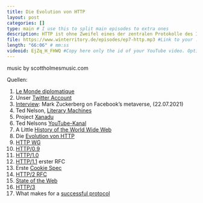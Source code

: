 ```yaml
---
title: Die Evolution von HTTP
layout: post
categories: []
type: main # I use this to split main episodes to extra ones
description: HTTP ist ohne Zweifel eines der zentralen Protokolle des Internets. Vor 30 Jahren wurde die erste Version (0.9) veröffentlicht. In diesem Jahr wird aller Voraussicht nach HTTP/3 offiziell verabschiedet. Zeit, sich die Evolution von HTTP genauer anzuschauen.
file: https://www.winterritory.de/episodes/ep7-http.mp3 #Link to your .mp3 file
length: "66:06" # mm:ss
videoid: EjZq_H_FHWQ #Copy here only the id of your YouTube video. Optional 
---
```

music by scottholmesmusic.com

Quellen:

1. [Le Monde diplomatique](https://monde-diplomatique.de/zeitung)
2. Unser [Twitter Account](https://twitter.com/NeulichInternet) 
3. [Interview](https://www.theverge.com/22588022/mark-zuckerberg-facebook-ceo-metaverse-interview): Mark Zuckerberg on Facebook’s metaverse, (22.07.2021)
4. Ted Nelson, [Literary Machines](https://www.amazon.com/Literary-Machines-Theodor-Holm-Nelson/dp/0893470554) 
5. Project [Xanadu](https://xanadu.com/)
6. Ted Nelsons [YouTube-Kanal](https://www.youtube.com/user/TheTedNelson) 
7. A Little [History of the World Wide Web](https://www.w3.org/History.html)
8. Die [Evolution von HTTP](https://developer.mozilla.org/en-US/docs/Web/HTTP/Basics_of_HTTP/Evolution_of_HTTP)
9. [HTTP WG](https://httpwg.org/) 
10. [HTTP/0.9](https://www.w3.org/Protocols/HTTP/AsImplemented.html)
11. [HTTP/1.0](https://datatracker.ietf.org/doc/html/rfc1945) 
12. [HTTP/1.1](https://datatracker.ietf.org/doc/html/rfc2068) erster RFC 
13. Erste [Cookie Spec](https://www.ietf.org/rfc/rfc2109.txt) 
14. [HTTP/2 RFC](https://www.rfc-editor.org/rfc/rfc7540.html) 
15. [State of the Web](https://httparchive.org/reports/state-of-the-web#h2) 
16. [HTTP/3](https://datatracker.ietf.org/doc/html/draft-ietf-quic-http-34) 
17. What makes for a [successful protocol](https://datatracker.ietf.org/doc/html/rfc5218)
